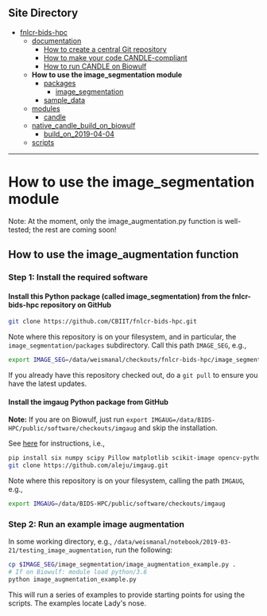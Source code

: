 ## Site Directory
* [fnlcr-bids-hpc](https://cbiit.github.io/fnlcr-bids-hpc)
  * [documentation](https://cbiit.github.io/fnlcr-bids-hpc/documentation)
    * [How to create a central Git repository](https://cbiit.github.io/fnlcr-bids-hpc/documentation/how_to_create_a_central_git_repo)
    * [How to make your code CANDLE-compliant](https://cbiit.github.io/fnlcr-bids-hpc/documentation/how_to_make_your_code_candle_compliant)
    * [How to run CANDLE on Biowulf](https://cbiit.github.io/fnlcr-bids-hpc/documentation/how_to_run_candle_on_biowulf)
  * **How to use the image_segmentation module**
    * [packages](https://cbiit.github.io/fnlcr-bids-hpc/image_segmentation/packages)
      * [image_segmentation](https://cbiit.github.io/fnlcr-bids-hpc/image_segmentation/packages/image_segmentation)
    * [sample_data](https://cbiit.github.io/fnlcr-bids-hpc/image_segmentation/sample_data)
  * [modules](https://cbiit.github.io/fnlcr-bids-hpc/modules)
    * [candle](https://cbiit.github.io/fnlcr-bids-hpc/modules/candle)
  * [native_candle_build_on_biowulf](https://cbiit.github.io/fnlcr-bids-hpc/native_candle_build_on_biowulf)
    * [build_on_2019-04-04](https://cbiit.github.io/fnlcr-bids-hpc/native_candle_build_on_biowulf/build_on_2019-04-04)
  * [scripts](https://cbiit.github.io/fnlcr-bids-hpc/scripts)


---

# How to use the image_segmentation module

Note: At the moment, only the image_augmentation.py function is well-tested; the rest are coming soon!

## How to use the image_augmentation function

### Step 1: Install the required software

#### Install this Python package (called image_segmentation) from the fnlcr-bids-hpc repository on GitHub

```bash
git clone https://github.com/CBIIT/fnlcr-bids-hpc.git
```

Note where this repository is on your filesystem, and in particular, the `image_segmentation/packages` subdirectory.  Call this path `IMAGE_SEG`, e.g.,

```bash
export IMAGE_SEG=/data/weismanal/checkouts/fnlcr-bids-hpc/image_segmentation/packages
```

If you already have this repository checked out, do a `git pull` to ensure you have the latest updates.

#### Install the imgaug Python package from GitHub

**Note:** If you are on Biowulf, just run `export IMGAUG=/data/BIDS-HPC/public/software/checkouts/imgaug` and skip the installation.

See [here](https://imgaug.readthedocs.io/en/latest/source/installation.html) for instructions, i.e.,

```bash
pip install six numpy scipy Pillow matplotlib scikit-image opencv-python imageio Shapely
git clone https://github.com/aleju/imgaug.git
```

Note where this repository is on your filesystem, calling the path `IMGAUG`, e.g.,

```bash
export IMGAUG=/data/BIDS-HPC/public/software/checkouts/imgaug
```

### Step 2: Run an example image augmentation

In some working directory, e.g., `/data/weismanal/notebook/2019-03-21/testing_image_augmentation`, run the following:

```bash
cp $IMAGE_SEG/image_segmentation/image_augmentation_example.py .
# If on Biowulf: module load python/3.6
python image_augmentation_example.py
```

This will run a series of examples to provide starting points for using the scripts.  The examples locate Lady's nose.
